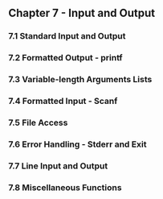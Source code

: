 
## Chapter 7 - Input and Output



### 7.1 Standard Input and Output



### 7.2 Formatted Output - printf



### 7.3 Variable-length Arguments Lists



### 7.4 Formatted Input - Scanf



### 7.5 File Access



### 7.6 Error Handling - Stderr and Exit



### 7.7 Line Input and Output



### 7.8 Miscellaneous Functions



